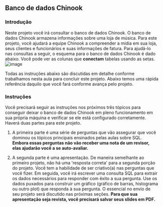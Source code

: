 ## Banco de dados Chinook
### Introdução
Neste projeto você irá consultar o banco de dados Chinook. O banco de dados Chinook armazena informações sobre uma loja de música. Para este projeto, você ajudará a equipe Chinook a compreender a mídia em sua loja, seus clientes e funcionários e suas informações de fatura. Para ajudá-lo nas consultas a seguir, o esquema para o banco de dados Chinook é dado abaixo. Você pode ver as colunas que **conectam** tabelas usando as setas.
![image](https://user-images.githubusercontent.com/14898663/56007791-50234900-5cb0-11e9-8245-4d6cbbccbf30.png)

Todas as instruções abaixo são discutidas em detalhe conforme trabalhamos nesta aula para concluir este projeto. Abaixo temos uma rápida referência daquilo que você fará conforme avança pelo projeto.

### Instruções
Você precisará seguir as instruções nos próximos três tópicos para conseguir deixar o banco de dados Chinook em pleno funcionamento em sua própria máquina e verificar se ele está configurado corretamente. Haverá duas partes para este projeto.

1. A primeira parte é uma série de perguntas que vão assegurar que você dominou os tópicos principais ensinados pelas aulas sobre SQL. **Embora essas perguntas não vão receber uma nota de um revisor, elas ajudarão você a se auto-avaliar.**


2. A segunda parte é uma apresentação. De maneira semelhante ao primeiro projeto, não há uma 'resposta correta' para a segunda porção do projeto. Você tem a habilidade de ser criativo(a) nas perguntas que você fizer. Em seguida, você irá escrever uma consulta SQL para extrair os dados necessários para responder com êxito a sua pergunta. Use os dados puxados para construir um gráfico (gráfico de barras, histograma ou outro plot) que responda à sua pergunta. O essencial no envio de seu projeto será discutido nas próximas seções. **Para que sua apresentação seja revista, você precisará salvar seus slides em PDF.**